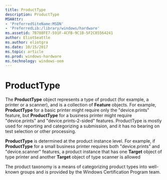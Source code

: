 ```yaml
---
title: ProductType
description: ProductType
MSHAttr:
- 'PreferredSiteName:MSDN'
- 'PreferredLib:/library/windows/hardware'
ms.assetid: 7B788FE7-591F-4CFB-9C1B-5F2C85564241
author: EliotSeattle
ms.author: eliotgra
ms.date: 10/15/2017
ms.topic: article
ms.prod: windows-hardware
ms.technology: windows-oem
---
```


# ProductType


The **ProductType** object represents a type of product (for example, a printer or a scanner), and is a collection of **Feature** objects. For example, **ProductType** for a basic printer might require only the "device.prints" feature, but **ProductType** for a business printer might require "device.prints" and "device.prints-2-sided" features. ProductType is mostly used for reporting and categorizing a submission, and it has no bearing on test selection or other processing.

**ProductType** is determined at the product instance level. For example, if **ProductType** for a small business printer requires both "device.prints" and "device.scanner" features, a product instance that has one **Target** object of type printer and another **Target** object of type scanner is allowed

The product taxonomy is a means of categorizing product types into well-known groups and is provided by the Windows Certification Program team.

 

 







